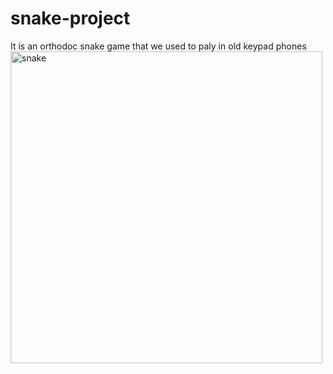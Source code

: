 # snake-project
It is an orthodoc snake game that we used to paly  in old keypad phones
<img width="499" alt="snake" src="https://user-images.githubusercontent.com/73666128/131969080-939c4439-219b-4459-acb7-09aa02de2f7a.png">
